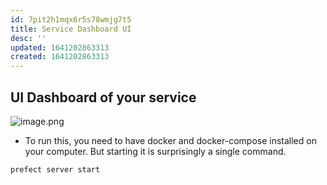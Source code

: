 ```yaml
---
id: 7pit2h1mqx6r5s78wmjg7t5
title: Service Dashboard UI
desc: ''
updated: 1641202863313
created: 1641202863313
---
```



## UI Dashboard of your service

![image.png](/DevLog/Media/image_1629409912162_0.png)

- To run this, you need to have docker and docker-compose installed on your computer. But starting it is surprisingly a single command.

```shell
prefect server start
```
